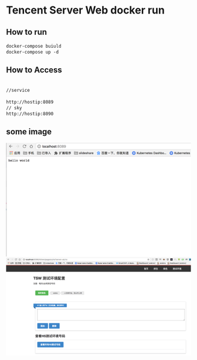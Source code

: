 # Tencent Server Web  docker run

## How to run

```code
docker-compose buiuld
docker-compose up -d
```

## How to Access

```code

//service

http://hostip:8089 
// sky
http://hostip:8090

```

## some image

![service](./WX20180521-100831@2x.png)
![sky](./WX20180521-100849@2x.png)
